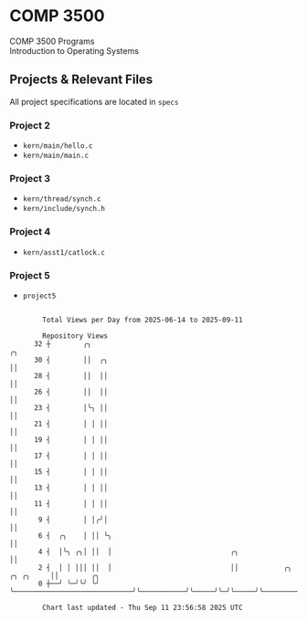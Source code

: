 # COMP 3500
COMP 3500 Programs  
Introduction to Operating Systems  
## Projects & Relevant Files
All project specifications are located in `specs`
### Project 2
- `kern/main/hello.c`
- `kern/main/main.c`
### Project 3
- `kern/thread/synch.c`
- `kern/include/synch.h`
### Project 4
- `kern/asst1/catlock.c`
### Project 5
- `project5`

```

        Total Views per Day from 2025-06-14 to 2025-09-11

        Repository Views
      32 ┼        ╭╮                                                                ╭╮
      30 ┤        ││  ╭╮                                                            ││
      28 ┤        ││  ││                                                            ││
      26 ┤        ││  ││                                                            ││
      23 ┤        │╰╮ ││                                                            ││
      21 ┤        │ │ ││                                                            ││
      19 ┤        │ │ ││                                                            ││
      17 ┤        │ │ ││                                                            ││
      15 ┤        │ │ ││                                                            ││
      13 ┤        │ │ ││                                                            ││
      11 ┤        │ │ ││                                                            ││
       9 ┤        │ │╭╯│                                                            ││
       6 ┤  ╭╮    │ ││ ╰╮                                                           ││
       4 ┤  │╰╮ ╭╮│ ││  │                             ╭╮                            ││
       2 ┤  │ │ │││ ││  │                             ││           ╭╮     ╭╮ ╭╮     ││        ╭╮
       0 ┼──╯ ╰─╯╰╯ ╰╯  ╰─────────────────────────────╯╰───────────╯╰─────╯╰─╯╰─────╯╰────────╯╰───

        Chart last updated - Thu Sep 11 23:56:58 2025 UTC
        
```
